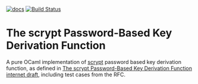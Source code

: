 [![docs](https://img.shields.io/badge/doc-online-blue.svg)](https://abeaumont.github.io/ocaml-scrypt-kdf)
[![Build Status](https://travis-ci.org/abeaumont/ocaml-scrypt-kdf.svg?branch=master)](https://travis-ci.org/abeaumont/ocaml-scrypt-kdf)

# The scrypt Password-Based Key Derivation Function

A pure OCaml implementation of [scrypt](https://en.wikipedia.org/wiki/Scrypt) password based key derivation function, as defined in [The scrypt Password-Based Key Derivation Function internet draft](https://tools.ietf.org/html/draft-josefsson-scrypt-kdf-04), including test cases from the RFC.
